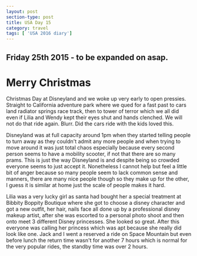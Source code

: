 ```yaml
---
layout: post
section-type: post
title: USA Day 15
category: travel
tags: [ 'USA 2016 diary']
---
```

## Friday 25th 2015 - to be expanded on asap.

# Merry Christmas

Christmas Day at Disneyland and we woke up very early to open pressies.
Straight to California adventure park where we qued for a fast past to cars land radiator springs race track, then to tower of terror which we all did even if Lilia and Wendy kept their eyes shut and hands clenched. We will not do that ride again. Blurr. Did the cars ride with the kids loved this.

Disneyland was at full capacity around 1pm when they started telling people to turn away as they couldn't admit any more people and when trying to move around it was just total chaos especially because every second person seems to have a mobility scooter, if not that there are so many prams. This is just the way Disneyland is and despite being so crowded everyone seems to just accept it. Nonetheless I cannot help but feel a little bit of anger because so many people seem to lack common sense and manners, there are many nice people though so they make up for the other, I guess it is similar at home just the scale of people makes it hard.


Lilia was a very lucky girl as santa had bought her a special treatment at Bibbity Boppity Boutique where she got to choose a disney character and got a new outfit, her hair, nails face all done up by a professional disney makeup artist, after she was escorted to a personal photo shoot and then onto meet 3 different Disney princesses. She looked so great. After this everyone was calling her princess which was apt because she really did look like one. Jack and I went a reserved a ride on Space Mountain but even before lunch the return time wasn't for another 7 hours which is normal for the very popular rides, the standby time was over 2 hours.

